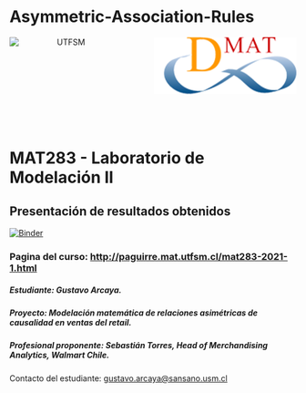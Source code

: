 # Asymmetric-Association-Rules
<header>
<img src="https://upload.wikimedia.org/wikipedia/commons/4/47/Logo_UTFSM.png" width=200 alt="UTFSM" align="left"/>
<img src="./images/dmat.png" alt="DMAT" align="right"/>
</header>
</br></br></br></br></br>

</br>
</br>

# MAT283 - Laboratorio de Modelación II

## Presentación de resultados obtenidos 


[![Binder](https://mybinder.org/badge_logo.svg)]()

### Pagina del curso: http://paguirre.mat.utfsm.cl/mat283-2021-1.html
#####    Estudiante: Gustavo Arcaya.
#####   Proyecto: Modelación matemática de relaciones asimétricas de causalidad en ventas del retail.
#####    Profesional proponente: Sebastián Torres, Head of Merchandising Analytics, Walmart Chile.
Contacto del estudiante: gustavo.arcaya@sansano.usm.cl

